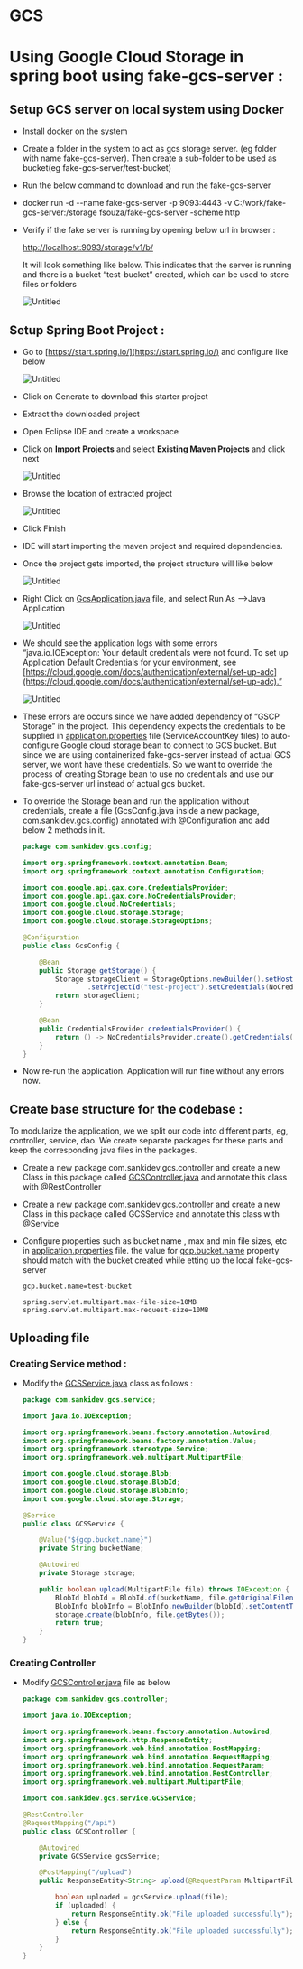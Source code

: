 # GCS

# Using Google Cloud Storage in spring boot using fake-gcs-server :

## Setup GCS server on local system using Docker

- Install docker on the system
- Create a folder in the system to act as gcs storage server. (eg folder with name fake-gcs-server). Then create a sub-folder to be used as bucket(eg fake-gcs-server/test-bucket)
- Run the below command to download and run the fake-gcs-server
- docker run -d --name fake-gcs-server -p 9093:4443 -v C:/work/fake-gcs-server:/storage fsouza/fake-gcs-server -scheme http
- Verify if the fake server is running by opening below url in browser :
    
    [http://localhost:9093/storage/v1/b/](http://localhost:9093/storage/v1/b/)
    
    It will look something like below. This indicates that the server is running and there is a bucket “test-bucket” created, which can be used to store files or folders
    
    ![Untitled](readme_assets/Untitled.png)
    

## Setup Spring Boot Project :

- Go to  [https://start.spring.io/](https://start.spring.io/) and configure like below
    
    ![Untitled](readme_assets/Untitled%201.png)
    
- Click on Generate to download this starter project
- Extract the downloaded project
- Open Eclipse IDE and create a workspace
- Click on **Import Projects** and select **Existing Maven Projects** and click next
    
    ![Untitled](readme_assets/Untitled%202.png)
    
- Browse the location of extracted project
    
    ![Untitled](readme_assets/Untitled%203.png)
    
- Click Finish
- IDE will start importing the maven project and required dependencies.
- Once the project gets imported, the project structure will like below
    
    ![Untitled](readme_assets/Untitled%204.png)
    
- Right Click on [GcsApplication.java](http://GcsApplication.java) file, and select Run As —>Java Application
    
    ![Untitled](readme_assets/Untitled%205.png)
    
- We should see the application logs with some errors “java.io.IOException: Your default credentials were not found. To set up Application Default Credentials for your environment, see [https://cloud.google.com/docs/authentication/external/set-up-adc](https://cloud.google.com/docs/authentication/external/set-up-adc).”
    
    ![Untitled](readme_assets/Untitled%206.png)
    
- These errors are occurs since we have added dependency of “GSCP Storage” in the project. This dependency expects the credentials to be supplied in [application.properties](http://application.properties) file (ServiceAccountKey files) to auto-configure Google cloud storage bean to connect to GCS bucket. But since we are using containerized fake-gcs-server instead of actual GCS server, we wont have these credentials. So we want to override the process of creating Storage bean to use no credentials and use our fake-gcs-server url instead of actual gcs bucket.
- To override the Storage bean and run the application without credentials, create a file (GcsConfig.java inside a new package, com.sankidev.gcs.config) annotated with @Configuration and add below 2 methods in it.
    
    ```java
    package com.sankidev.gcs.config;
    
    import org.springframework.context.annotation.Bean;
    import org.springframework.context.annotation.Configuration;
    
    import com.google.api.gax.core.CredentialsProvider;
    import com.google.api.gax.core.NoCredentialsProvider;
    import com.google.cloud.NoCredentials;
    import com.google.cloud.storage.Storage;
    import com.google.cloud.storage.StorageOptions;
    
    @Configuration
    public class GcsConfig {
    
    	@Bean
    	public Storage getStorage() {
    		Storage storageClient = StorageOptions.newBuilder().setHost("http://localhost:9093/")
    				.setProjectId("test-project").setCredentials(NoCredentials.getInstance()).build().getService();
    		return storageClient;
    	}
    
    	@Bean
    	public CredentialsProvider credentialsProvider() {
    		return () -> NoCredentialsProvider.create().getCredentials();
    	}
    }
    ```
    
- Now re-run the application. Application will run fine without any errors now.

## Create base structure for the codebase :

To modularize the application, we we split our code into different parts, eg, controller, service, dao. We create separate packages for these parts and keep the corresponding java files in the packages.

- Create a new package com.sankidev.gcs.controller and create a new Class in this package called [GCSController.java](http://GCSController.java) and annotate this class with @RestController
- Create a new package com.sankidev.gcs.controller and create a new Class in this package called GCSService and annotate this class with @Service
- Configure properties such as bucket name , max and min file sizes, etc in [application.properties](http://application.properties) file. the value for [gcp.bucket.name](http://gcp.bucket.name) property should match with the bucket created while etting up the local fake-gcs-server
    
    ```
    gcp.bucket.name=test-bucket
    
    spring.servlet.multipart.max-file-size=10MB
    spring.servlet.multipart.max-request-size=10MB
    ```
    

## Uploading file

### **Creating Service method :**

- Modify the [GCSService.java](http://GCSService.java) class as follows :
    
    ```java
    package com.sankidev.gcs.service;
    
    import java.io.IOException;
    
    import org.springframework.beans.factory.annotation.Autowired;
    import org.springframework.beans.factory.annotation.Value;
    import org.springframework.stereotype.Service;
    import org.springframework.web.multipart.MultipartFile;
    
    import com.google.cloud.storage.Blob;
    import com.google.cloud.storage.BlobId;
    import com.google.cloud.storage.BlobInfo;
    import com.google.cloud.storage.Storage;
    
    @Service
    public class GCSService {
    
    	@Value("${gcp.bucket.name}")
    	private String bucketName;
    
    	@Autowired
    	private Storage storage;
    
    	public boolean upload(MultipartFile file) throws IOException {
    		BlobId blobId = BlobId.of(bucketName, file.getOriginalFilename());
    		BlobInfo blobInfo = BlobInfo.newBuilder(blobId).setContentType(file.getContentType()).build();
    		storage.create(blobInfo, file.getBytes());
    		return true;
    	}
    }
    ```
    

### Creating Controller

- Modify [GCSController.java](http://GCSController.java) file as below
    
    ```java
    package com.sankidev.gcs.controller;
    
    import java.io.IOException;
    
    import org.springframework.beans.factory.annotation.Autowired;
    import org.springframework.http.ResponseEntity;
    import org.springframework.web.bind.annotation.PostMapping;
    import org.springframework.web.bind.annotation.RequestMapping;
    import org.springframework.web.bind.annotation.RequestParam;
    import org.springframework.web.bind.annotation.RestController;
    import org.springframework.web.multipart.MultipartFile;
    
    import com.sankidev.gcs.service.GCSService;
    
    @RestController
    @RequestMapping("/api")
    public class GCSController {
    
    	@Autowired
    	private GCSService gcsService;
    
    	@PostMapping("/upload")
    	public ResponseEntity<String> upload(@RequestParam MultipartFile file) throws IOException {
    
    		boolean uploaded = gcsService.upload(file);
    		if (uploaded) {
    			return ResponseEntity.ok("File uploaded successfully");
    		} else {
    			return ResponseEntity.ok("File uploaded successfully");
    		}
    	}
    }
    ```